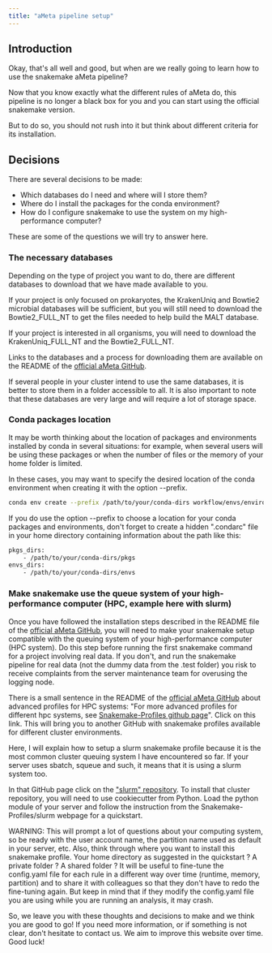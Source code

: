 ```yaml
---
title: "aMeta pipeline setup"
---
```


## Introduction

Okay, that's all well and good, but when are we really going to learn how to use the snakemake aMeta pipeline?

Now that you know exactly what the different rules of aMeta do, this pipeline is no longer a black box for you and you can start using the official snakemake version. 

But to do so, you should not rush into it but think about different criteria for its installation. 

## Decisions

There are several decisions to be made:

+ Which databases do I need and where will I store them?
+ Where do I install the packages for the conda environment?
+ How do I configure snakemake to use the system on my high-performance computer?

These are some of the questions we will try to answer here. 

### The necessary databases

Depending on the type of project you want to do, there are different databases to download that we have made available to you. 

If your project is only focused on prokaryotes, the KrakenUniq and Bowtie2 microbial databases will be sufficient, but you will still need to download the Bowtie2_FULL_NT to get the files needed to help build the MALT database.

If your project is interested in all organisms, you will need to download the KrakenUniq_FULL_NT and the Bowtie2_FULL_NT. 

Links to the databases and a process for downloading them are available on the README of the [official aMeta GitHub](https://github.com/NBISweden/aMeta). 

If several people in your cluster intend to use the same databases, it is better to store them in a folder accessible to all. It is also important to note that these databases are very large and will require a lot of storage space. 

### Conda packages location

It may be worth thinking about the location of packages and environments installed by conda in several situations: for example, when several users will be using these packages or when the number of files or the memory of your home folder is limited. 

In these cases, you may want to specify the desired location of the conda environment when creating it with the option --prefix.

```bash
conda env create --prefix /path/to/your/conda-dirs workflow/envs/environment.yaml
```

If you do use the option --prefix to choose a location for your conda packages and environments, don't forget to create a hidden ".condarc" file in your home directory containing information about the path like this:

```bash 
pkgs_dirs:
    - /path/to/your/conda-dirs/pkgs
envs_dirs:
    - /path/to/your/conda-dirs/envs
```

### Make snakemake use the queue system of your high-performance computer (HPC, example here with slurm)

Once you have followed the installation steps described in the README file of the [official aMeta GitHub](https://github.com/NBISweden/aMeta), you will need to make your snakemake setup compatible with the queuing system of your high-performance computer (HPC system). Do this step before running the first snakemake command for a project involving real data. If you don't, and run the snakemake pipeline for real data (not the dummy data from the .test folder) you risk to receive complaints from the server maintenance team for overusing the logging node. 

There is a small sentence in the README of the [official aMeta GitHub](https://github.com/NBISweden/aMeta) about advanced profiles for HPC systems:
"For more advanced profiles for different hpc systems, see [Snakemake-Profiles github page](https://github.com/snakemake-profiles)". Click on this link. This will bring you to another GitHub with snakemake profiles available for different cluster environments. 

Here, I will explain how to setup a slurm snakemake profile because it is the most common cluster queuing system I have encountered so far. If your server uses sbatch, squeue and such, it means that it is using a slurm system too. 

In that GitHub page click on the ["slurm" repository](https://github.com/Snakemake-Profiles/slurm). To install that cluster repository, you will need to use cookiecutter from Python. Load the python module of your server and follow the instruction from the Snakemake-Profiles/slurm webpage for a quickstart. 

WARNING: This will prompt a lot of questions about your computing system, so be ready with the user account name, the partition name used as default in your server, etc. Also, think through where you want to install this snakemake profile. Your home directory as suggested in the quickstart ? A private folder ? A shared folder ? It will be useful to fine-tune the config.yaml file for each rule in a different way over time (runtime, memory, partition) and to share it with colleagues so that they don't have to redo the fine-tuning again. But keep in mind that if they modify the config.yaml file you are using while you are running an analysis, it may crash. 

So, we leave you with these thoughts and decisions to make and we think you are good to go! If you need more information, or if something is not clear, don't hesitate to contact us. We aim to improve this website over time. Good luck!
